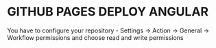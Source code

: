 # GITHUB PAGES DEPLOY ANGULAR

You have to configure your repository - Settings -> Action -> General -> Workflow permissions and choose read and write permissions
